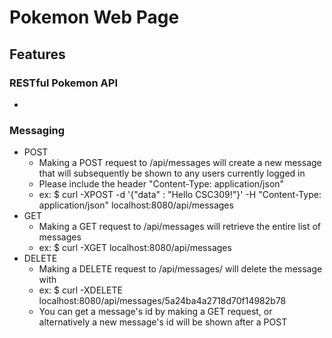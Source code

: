 # Pokemon Web Page

## Features
### RESTful Pokemon API
-

### Messaging
- POST
	- Making a POST request to /api/messages will create a new message that will subsequently be shown to any users currently logged in
  - Please include the header "Content-Type: application/json"
  - ex: $ curl -XPOST -d '{"data" : "Hello CSC309!"}' -H "Content-Type: application/json" localhost:8080/api/messages
- GET
	- Making a GET request to /api/messages will retrieve the entire list of messages
	- ex: $ curl -XGET localhost:8080/api/messages
- DELETE
	- Making a DELETE request to /api/messages/<id> will delete the message with <id>
	- ex: $ curl -XDELETE localhost:8080/api/messages/5a24ba4a2718d70f14982b78
	- You can get a message's id by making a GET request, or alternatively a new message's id will be shown after a POST
